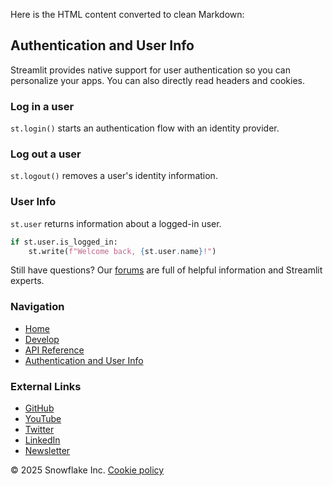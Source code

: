 Here is the HTML content converted to clean Markdown:

## Authentication and User Info
Streamlit provides native support for user authentication so you can personalize your apps. You can also directly read headers and cookies.

### Log in a user
`st.login()` starts an authentication flow with an identity provider.

### Log out a user
`st.logout()` removes a user's identity information.

### User Info
`st.user` returns information about a logged-in user.
```python
if st.user.is_logged_in: 
    st.write(f"Welcome back, {st.user.name}!")
```
Still have questions? Our [forums](https://discuss.streamlit.io) are full of helpful information and Streamlit experts.

### Navigation
* [Home](/)
* [Develop](/develop)
* [API Reference](/develop/api-reference)
* [Authentication and User Info](/develop/api-reference/user)

### External Links
* [GitHub](https://github.com/streamlit)
* [YouTube](https://www.youtube.com/channel/UC3LD42rjj-Owtxsa6PwGU5Q)
* [Twitter](https://twitter.com/streamlit)
* [LinkedIn](https://www.linkedin.com/company/streamlit)
* [Newsletter](https://info.snowflake.com/streamlit-newsletter-sign-up.html)

&copy; 2025 Snowflake Inc. [Cookie policy](/)